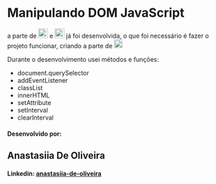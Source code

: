 # Manipulando DOM JavaScript
a parte de <img loading="lazy" src="https://github.com/AnastasiiadeO/optimizador_do_tempo/assets/142332232/9fa97b82-bfe0-4f7a-a2ed-cfaed8f827d6" width="22"> e <img loading="lazy" src="https://github.com/AnastasiiadeO/optimizador_do_tempo/assets/142332232/7c47a560-68ac-4795-98c8-697ad4e1f20d" width="22"> já foi desenvolvida, o que foi necessário é fazer o projeto funcionar, criando a parte de <img loading="lazy" src="https://cdn.jsdelivr.net/gh/devicons/devicon/icons/javascript/javascript-original.svg" width="20">

Durante o desenvolvimento usei métodos e funções:   

* document.querySelector
* addEventListener
* classList
* innerHTML
* setAttribute
* setInterval
* clearInterval

#### Desenvolvido por:

## Anastasiia De Oliveira

#### Linkedin: [anastasiia-de-oliveira](https://www.linkedin.com/in/anastasiia-de-oliveira-237686264/)
